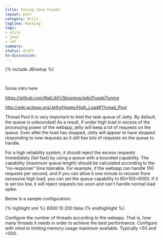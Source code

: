 ```yaml
---
title: Tuning Jena Fuseki
layout: post
category: Utils
tagline: Hacking
tags:
- utils
- java
- rdf
summary: 
status: draft
hn-discussion: 
---
```


{% include JB/setup %}

<br />

Some intro here

<!--more-->


https://github.com/NatLibFi/Skosmos/wiki/FusekiTuning





http://wiki.eclipse.org/Jetty/Howto/High_Load#Thread_Pool

Thread Pool
It is very important to limit the task queue of Jetty. By default, the queue is unbounded! As a result, 
if under high load in excess of the processing power of the webapp, jetty will keep a lot of requests on 
the queue. Even after the load has stopped, Jetty will appear to have stopped responding to new requests 
as it still has lots of requests on the queue to handle.

For a high reliability system, it should reject the excess requests immediately (fail fast) by using a 
queue with a bounded capability. The capability (maximum queue length) should be calculated according to 
the "no-response" time tolerable. For example, if the webapp can handle 100 requests per second, and if you 
can allow it one minute to recover from excessive high load, you can set the queue capability to 60*100=6000. 
If it is set too low, it will reject requests too soon and can't handle normal load spike.

Below is a sample configuration:

{% highlight xml %}
<Configure id="Server" class="org.eclipse.jetty.server.Server">
    <Set name="ThreadPool">
      <New class="org.eclipse.jetty.util.thread.QueuedThreadPool">
        <!-- specify a bounded queue -->
        <Arg>
           <New class="java.util.concurrent.ArrayBlockingQueue">
              <Arg type="int">6000</Arg>
           </New>
      </Arg>
        <Set name="minThreads">10</Set>
        <Set name="maxThreads">200</Set>
        <Set name="detailedDump">false</Set>
      </New>
    </Set>
</Configure>
{% endhighlight %}

Configure the number of threads according to the webapp. That is, how many threads it needs in order to achieve 
the best performance. Configure with mind to limiting memory usage maximum available. Typically >50 and <500.
